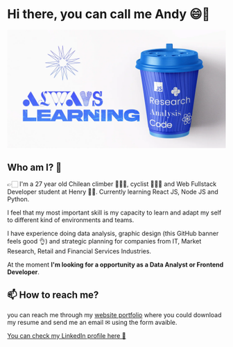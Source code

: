 # Hi there, you can call me Andy 😄👋

![Banner_GitHub](https://github.com/andres-espinoza/andres-espinoza/blob/main/Banner_GitHub.webp)

## Who am I? 🤔

👉🏻 I'm a 27 year old Chilean climber 🧗🏻‍♂️, cyclist 🚴🏻‍♂️ and Web Fullstack Developer student at Henry 🐱‍💻.
Currently learning React JS, Node JS and Python.   
   
I feel that my most important skill is my capacity to learn and adapt my self to different kind of environments and teams.    
     
I have experience doing data analysis, graphic design (this GitHub banner feels good 👌) and strategic planning for companies from IT, Market Research, Retail and Financial Services Industries.       
        
At the moment **I'm looking for a opportunity as a Data Analyst or Frontend Developer**.

## 📫 How to reach me?

you can reach me through my [website portfolio](https://andydev.tech/) where you could download my resume and send me an email ✉ using the form avaible.

[You can check my LinkedIn profile here 🦄](https://www.linkedin.com/in/andres-espinoza-delgado-research-data-analysis-code/)


